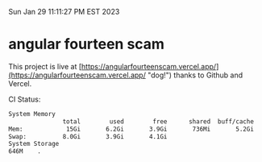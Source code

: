 Sun Jan 29 11:11:27 PM EST 2023

# angular fourteen scam


This project is live at [https://angularfourteenscam.vercel.app/](https://angularfourteenscam.vercel.app/ "dog!") thanks to Github and Vercel.

CI Status: 

```bash
System Memory
               total        used        free      shared  buff/cache   available
Mem:            15Gi       6.2Gi       3.9Gi       736Mi       5.2Gi       8.0Gi
Swap:          8.0Gi       3.9Gi       4.1Gi
System Storage
646M	.
```
```bash
